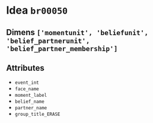 # Idea `br00050`

## Dimens `['momentunit', 'beliefunit', 'belief_partnerunit', 'belief_partner_membership']`

## Attributes
- `event_int`
- `face_name`
- `moment_label`
- `belief_name`
- `partner_name`
- `group_title_ERASE`
